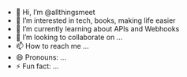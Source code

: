 - 👋 Hi, I’m @allthingsmeet
- 👀 I’m interested in tech, books, making life easier
- 🌱 I’m currently learning about APIs and Webhooks
- 💞️ I’m looking to collaborate on ...
- 📫 How to reach me ...
- 😄 Pronouns: ...
- ⚡ Fun fact: ...

<!---
allthingsmeet/allthingsmeet is a ✨ special ✨ repository because its `README.md` (this file) appears on your GitHub profile.
You can click the Preview link to take a look at your changes.
--->

